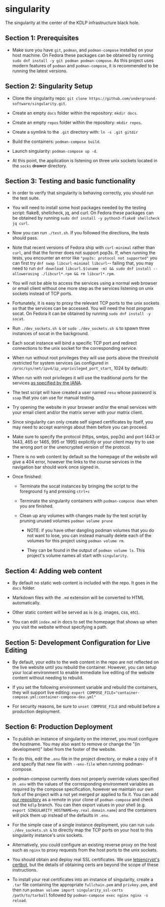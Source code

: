 # singularity

The singularity at the center of the KDLP infrastructure black hole.

Section 1: Prerequisites
--

 - Make sure you have `git`, `podman`, and `podman-compose` installed on your host machine.
On Fedora these packages can be obtained by running `sudo dnf install -y git podman podman-compose`.
As this project uses modern features of `podman` and `podman-compose`, it is recommended to be running the latest versions.

Section 2: Singularity Setup
--

 - Clone the singularity repo: `git clone https://github.com/underground-software/singularity.git`.

 - Create an empty `docs` folder within the repository: `mkdir docs`.

 - Create an empty `repos` folder within the repository: `mkdir repos`.

 - Create a symlink to the `.git` directory with: `ln -s .git gitdir`

 - Build the containers: `podman-compose build`.

 - Launch singularity: `podman-compose up -d`.

 - At this point, the application is listening on three unix sockets located in the `socks` ~~drawer~~ directory.

Section 3: Testing and basic functionality
--

 - In order to verify that singularity is behaving correctly, you should run the test suite.

 - You will need to install some host packages needed by the testing script: flake8, shellcheck, jq, and curl.
On Fedora these packages can be obtained by running `sudo dnf install -y python3-flake8 shellcheck jq curl`.

 - Now you can run `./test.sh`. If you followed the directions, the tests should pass.

 - Note that recent versions of Fedora ship with `curl-minimal` rather than `curl`, and that the former does not support pop3s.
If, when running the tests, you encounter an error like `"pop3s: protocol not supported"` you can first try `dnf swap libcurl-minimal libcurl`--
failing that, you may need to run `dnf download libcurl.$(uname -m) && sudo dnf install --allowerasing ./libcurl*.rpm && rm libcurl*.rpm`.

 - You will not be able to access the services using a normal web browser or email client without one more step as the
services listening on unix sockets instead of TCP ports.

 - Fortunately, it is easy to proxy the relevant TCP ports to the unix sockets so that the services can be accessed.
You will need the host program socat. On Fedora it can be obtained by running `sudo dnf install -y socat`.

 - Run `./dev_sockets.sh &` or `sudo ./dev_sockets.sh &` to spawn three instances of socat in the background.

 - Each socat instance will bind a specific TCP port and redirect connections to the unix socket for the corresponding service.

 - When run without root privileges they will use ports above the threshold restricted for system services
(as configured in `/proc/sys/net/ipv4/ip_unprivileged_port_start`, 1024 by default):

 - When run with root privileges it will use the traditional ports for the services
[as specified by the IANA](https://www.iana.org/assignments/service-names-port-numbers/service-names-port-numbers.txt).

 - The test script will have created a user named `resu` whose password is `ssap` that you can use for manual testing.

 - Try opening the website in your browser and/or the email services with your email client and/or the matrix server with your matrix client.

 - Since singularity can only create self signed certificates by itself, you may need to accept warnings about them before you can proceed.

 - Make sure to specify the protocol (https, smtps, pop3s) and port (443 or 1443, 465 or 1465, 995 or 1995) explicitly or your client may
try to use the wrong port or the unencrypted version of the protocol.

 - There is no web content by default so the homepage of the website will give a 404 error, however the links to the course
services in the navigation bar should work once signed in.

 - Once finished:

    - Terminate the socat instances by bringing the script to the foreground `fg` and pressing `ctrl+c`

    - Terminate the singularity containers with `podman-compose down` when you are finished.

    - Clean up any volumes with changes made by the test script by pruning unused volumes `podman volume prune`

        - NOTE: if you have other dangling podman volumes that you do not want to lose,
        you can instead manually delete each of the volumes for this project using `podman volume rm`.

        - They can be found in the output of `podman volume ls`. This project's volume names all start with `singularity`.


Section 4: Adding web content
--

 - By default no static web content is included with the repo. It goes in the `docs` folder.

 - Markdown files with the `.md` extension will be converted to HTML automatically.

 - Other static content will be served as is (e.g. images, css, etc).

 - You can edit `index.md` in docs to set the homepage that shows up when you visit the website without specifying a path.

Section 5: Development Configuration for Live Editing
--

 - By default, your edits to the web content in the repo are not reflected on the live website until you rebuild the container.
However, you can setup your local environment to enable immediate live editing of the website content without needing to rebuild.

 - If you set the following environment variable and rebuild the containers, they will support live editing:
`export COMPOSE_FILE="container-compose.yml:container-compose-dev.yml"`

 - For security reasons, be sure to `unset COMPOSE_FILE` and rebuild before a production deployment.

Section 6: Production Deployment
--

 - To publish an instance of singularity on the internet, you must configure the hostname.
You may also want to remove or change the "(in development)" label from the footer of the website.

 - To do this, edit the `.env` file in the project directory, or make a copy of it and specify
that new file with `--env-file` when running podman-compose.

 - podman-compose currently does not properly override values specified in `.env` with the values
of the corresponding environment variables as required by the compose specification, however
we maintain our own fork of the project with a not yet merged pr applied to fix it. You can add
[our repository](https://github.com/underground-software/podman-compose.git) as a remote in your
clone of `podman-compose` and check out the `kdlp` branch. You can then export values in your shell
(e.g. `export SINGULARITY_HOSTNAME=my.real.domain.name`) and the containers will pick them up instead
of the defaults in `.env`.

 - For the simple case of a single instance deployment,
you can run `sudo ./dev_sockets.sh &` to directly map
the TCP ports on your host to this singularity instance's unix sockets.

 - Alternatively, you could configure an existing reverse proxy on the host
such as `nginx` to proxy requests from the host ports to the unix sockets.

 - You should obtain and deploy real SSL certificates. We use
[letsencrypt's certbot](https://certbot.eff.org/), but the
details of obtaining certs are beyond the scope of these instructions.

 - To install your real certificates into an instance of singularity,
create a `.tar` file containing the appropriate `fullchain.pem` and `privkey.pem`,
and then run `podman volume import singularity_ssl-certs /path/to/tarball`
followed by `podman-compose exec nginx nginx -s reload`.
